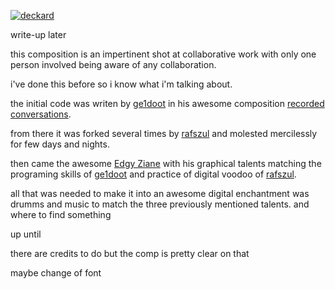 [![deckard](https://s3-us-west-2.amazonaws.com/s.cdpn.io/73058/deckard.svg)](http://rec-convo-the-edge.surge.sh/#pan1)

write-up later

this composition is an impertinent shot at collaborative work with only one person involved being aware of any collaboration.

i've done this before so i know what i'm talking about.

the initial code was writen by [ge1doot](http://codepen.io/ge1doot/) in his awesome composition [recorded conversations](http://codepen.io/ge1doot/pen/pvXYMG).

from there it was forked several times by [rafszul](http://codepen.io/rafszul/) and molested mercilessly for few days and nights.

then came the awesome [Edgy Ziane](https://www.facebook.com/EdgyZiane/timeline) with his graphical talents matching the programing skills of [ge1doot](http://codepen.io/ge1doot/) and practice of digital voodoo of [rafszul](http://codepen.io/rafszul/).

all that was needed to make it into an awesome digital enchantment was drumms and music to match the three previously mentioned talents. and where to find something 


 up until



there are credits to do but the comp is pretty clear on that

maybe change of font

